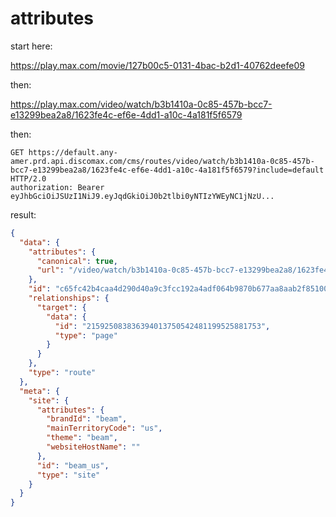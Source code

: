 # attributes

start here:

https://play.max.com/movie/127b00c5-0131-4bac-b2d1-40762deefe09

then:

https://play.max.com/video/watch/b3b1410a-0c85-457b-bcc7-e13299bea2a8/1623fe4c-ef6e-4dd1-a10c-4a181f5f6579

then:

~~~
GET https://default.any-amer.prd.api.discomax.com/cms/routes/video/watch/b3b1410a-0c85-457b-bcc7-e13299bea2a8/1623fe4c-ef6e-4dd1-a10c-4a181f5f6579?include=default HTTP/2.0
authorization: Bearer eyJhbGciOiJSUzI1NiJ9.eyJqdGkiOiJ0b2tlbi0yNTIzYWEyNC1jNzU...
~~~

result:

~~~json
{
  "data": {
    "attributes": {
      "canonical": true,
      "url": "/video/watch/b3b1410a-0c85-457b-bcc7-e13299bea2a8/1623fe4c-ef6e-4dd1-a10c-4a181f5f6579"
    },
    "id": "c65fc42b4caa4d290d40a9c3fcc192a4adf064b9870b677aa8aab2f8510072f1",
    "relationships": {
      "target": {
        "data": {
          "id": "215925083836394013750542481199525881753",
          "type": "page"
        }
      }
    },
    "type": "route"
  },
  "meta": {
    "site": {
      "attributes": {
        "brandId": "beam",
        "mainTerritoryCode": "us",
        "theme": "beam",
        "websiteHostName": ""
      },
      "id": "beam_us",
      "type": "site"
    }
  }
}
~~~
